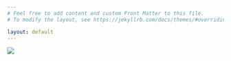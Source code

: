 ```yaml
---
# Feel free to add content and custom Front Matter to this file.
# To modify the layout, see https://jekyllrb.com/docs/themes/#overriding-theme-defaults

layout: default
---
```


<img src="/CFB/assets/img/banner.jpg"/>
<!-- ![首页]]({{ "/CFB/assets/img/banner.jpg"}}) -->